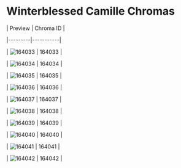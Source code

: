 # Winterblessed Camille Chromas


| Preview | Chroma ID |

|---------|-----------|

| ![164033](https://raw.communitydragon.org/latest/plugins/rcp-be-lol-game-data/global/default/v1/champion-chroma-images/164/164033.png) | 164033 |

| ![164034](https://raw.communitydragon.org/latest/plugins/rcp-be-lol-game-data/global/default/v1/champion-chroma-images/164/164034.png) | 164034 |

| ![164035](https://raw.communitydragon.org/latest/plugins/rcp-be-lol-game-data/global/default/v1/champion-chroma-images/164/164035.png) | 164035 |

| ![164036](https://raw.communitydragon.org/latest/plugins/rcp-be-lol-game-data/global/default/v1/champion-chroma-images/164/164036.png) | 164036 |

| ![164037](https://raw.communitydragon.org/latest/plugins/rcp-be-lol-game-data/global/default/v1/champion-chroma-images/164/164037.png) | 164037 |

| ![164038](https://raw.communitydragon.org/latest/plugins/rcp-be-lol-game-data/global/default/v1/champion-chroma-images/164/164038.png) | 164038 |

| ![164039](https://raw.communitydragon.org/latest/plugins/rcp-be-lol-game-data/global/default/v1/champion-chroma-images/164/164039.png) | 164039 |

| ![164040](https://raw.communitydragon.org/latest/plugins/rcp-be-lol-game-data/global/default/v1/champion-chroma-images/164/164040.png) | 164040 |

| ![164041](https://raw.communitydragon.org/latest/plugins/rcp-be-lol-game-data/global/default/v1/champion-chroma-images/164/164041.png) | 164041 |

| ![164042](https://raw.communitydragon.org/latest/plugins/rcp-be-lol-game-data/global/default/v1/champion-chroma-images/164/164042.png) | 164042 |